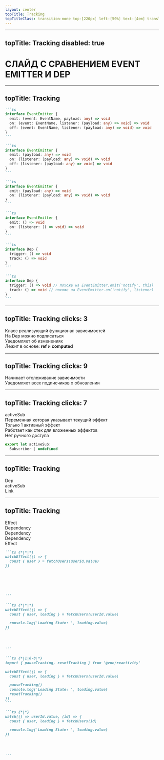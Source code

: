 ```yaml
---
layout: center
topTitle: Tracking
topTitleClass: transition-none top-[220px] left-[50%] text-[4em] translate-x-[-50%]
---
```


<!--
- сделать отсылку на определение реактивности
-->

---
topTitle: Tracking
disabled: true
---

# СЛАЙД С СРАВНЕНИЕМ EVENT EMITTER И DEP

---
topTitle: Tracking
---

````md magic-move
```ts
interface EventEmitter {
  emit: (event: EventName, payload: any) => void
  on: (event: EventName, listener: (payload: any) => void) => void
  off: (event: EventName, listener: (payload: any) => void) => void
}
```

```ts
interface EventEmitter {
  emit: (payload: any) => void
  on: (listener: (payload: any) => void) => void
  off: (listener: (payload: any) => void) => void
}
```

```ts
interface EventEmitter {
  emit: (payload: any) => void
  on: (listener: (payload: any) => void) => void
}
```

```ts
interface EventEmitter {
  emit: () => void
  on: (listener: () => void) => void
}
```

```ts
interface Dep {
  trigger: () => void
  track: () => void
}
```

```ts
interface Dep {
  trigger: () => void // похоже на EventEmitter.emit('notify', this)
  track: () => void // похоже на EventEmitter.on('notify', listener)
}
```
````

---
topTitle: Tracking
clicks: 3
---

<Timeline :steps="[{
  depClasses: 'outline outline-2 outline-[#CCCCCC88]',
  onClasses: '-blur-hidden outline-[#00000088]',
  emitClasses: '-blur-hidden outline-[#00000088]',
  baseClasses: '-blur-hidden outline-[#00000088]',
}, {
  depClasses: 'outline-[#00000088]',
  onClasses: 'outline outline-2 outline-[#CCCCCC88]',
}, {
  onClasses: 'outline-[#00000088]',
  emitClasses: 'outline outline-2 outline-[#CCCCCC88]',
}, {
  emitClasses: 'outline-[#00000088]',
  baseClasses: 'outline outline-2 outline-[#CCCCCC88]',
}]" v-slot="t">

  <Gear name="Dep" class="sp-165_282_103_103 figure fx" />

  <div class="grid grid-cols-2 grid-rows-4 gap-[14px] grid-flow-col mt-12">
    <div class="fx example row-span-4" />
    <div class="item fx duration-400" :class="t.depClasses">
      <div class="item-icon">
        <LucideRefreshCw/>
      </div>
      <div>
        Класс реализующий функционал зависимостей
      </div>
    </div>
    <div class="item fx duration-400" :class="t.onClasses">
      <div class="item-icon">
        <IcRoundAccessTime/>
      </div>
      <div>
        На Dep можно подписаться
      </div>
    </div>
    <div class="item fx duration-400" :class="t.emitClasses">
      <div class="item-icon">
        <FluentPeopleQueue32Filled/>
      </div>
      <div>
        Уведомляет об изменениях
      </div>
    </div>
    <div class="item fx duration-400" :class="t.baseClasses">
      <div class="item-icon">
        <FluentPeopleQueue32Filled/>
      </div>
      <div>
        Лежит в основе: <strong>ref</strong> и <strong>computed</strong>
      </div>
    </div>
  </div>

</Timeline>

---
topTitle: Tracking
clicks: 9
---

<Timeline :steps="[{
  trigger: 'sp-165_282_103_103 -popup-hidden',
  triggerDesc: '-blur-hidden',
  track: 'sp-165_282_103_103 -popup-hidden',
  trackDesc: '-blur-hidden',
  activeSub: '-popup-hidden',
  arrow1: {
    coords: '205:275 324:195',
    class: 'fx duration-500 opacity-0'
  },
  arrow2: {
    coords: '432:194 617:283',
    class: 'fx duration-500 opacity-0'
  },
  arrow3: {
    coords: '617:305 431:391',
    class: 'fx duration-500 opacity-0'
  },
  arrow4: {
    coords: '338:391 201:308',
    class: 'fx duration-500 opacity-0'
  },
}, {
  track: ' sp-379_181_120_120 ',
}, {
  trackDesc: '',
}, {
  trigger: ' sp-387_378_120_120 ',
}, {
  triggerDesc: '',
}, {
  triggerDesc: '-blur-hidden',
  trackDesc: '-blur-hidden',
  activeSub: '',
}, {
  arrow1: {
    coords: '205:275 324:195',
    class: 'fx duration-500 animate'
  },
}, {
  arrow2: {
    coords: '432:195 617:283',
    class: 'fx duration-500 animate'
  },
}, {
  arrow3: {
    coords: '617:305 431:391',
    class: 'fx duration-500 animate'
  },
}, {
  arrow4: {
    coords: '338:391 201:308',
    class: 'fx duration-500 animate'
  },
}]" v-slot="t">

<Gear name="Dep" class="sp-165_282_103_103 figure fx" />

<Gear name="Track" class="figure fx" :class="t.track" />

<div v-drag="[505,165,391,54]" class="item fx" :class="t.trackDesc">
  <div class="item-icon">
    <MaterialSymbolsAdd2/>
  </div>
  <div>
    Начинает отслеживание зависимости
  </div>
</div>

<Gear name="Trigger" class="figure fx" :class="t.trigger" />

<div v-drag="[502,360,393,56]" class="item fx" :class="t.triggerDesc">
  <div class="item-icon">
    <MaterialSymbolsLightNotificationsActiveRounded/>
  </div>
  <div>
    Уведомляет всех подписчиков о обновлении
  </div>
</div>

<Gear name="activeSub" class="figure fx sp-661_276_100_100" :class="t.activeSub" />

<SvgLayer>
  <SvgArrow :class="t.arrow1.class" :coords="t.arrow1.coords" :power="0.3" />
  <SvgArrow :class="t.arrow2.class" :coords="t.arrow2.coords" :power="0.3" />
  <SvgArrow :class="t.arrow4.class" :coords="t.arrow4.coords" :power="0.3" />
</SvgLayer>

</Timeline>

<!--
дать понимание что происходит через код
-->

---
topTitle: Tracking
clicks: 7
---

<Timeline :steps="[{
  effectClasses: 'outline outline-2 outline-[#CCCCCC88]',
  onlyOneClasses: '-blur-hidden outline-[#00000088]',
  stackClasses: '-blur-hidden outline-[#00000088]',
  noAccessClasses: '-blur-hidden outline-[#00000088]',
  exampleClasses: '',
  example1: 'absolute pos-0 fx duration-500',
  example2: 'absolute pos-0 fx duration-500 size-full -blur-hidden',
  panel1: {
    class: '$obj fx duration-500 pos-50%_200 w-40% -blur-hidden',
    title: 'activeSub'
  },
  panel2: {
    class: '$obj fx duration-500 pos-50%_100 w-40% -blur-hidden',
    title: 'activeSub'
  },
  panel3: {
    class: '$obj fx duration-500 pos-50%_80 w-40% -blur-hidden',
    title: 'activeSub'
  },
}, {
  onlyOneClasses: 'outline outline-2 outline-[#CCCCCC88]',
  effectClasses: 'outline-[#00000088]',
}, {
  stackClasses: 'outline outline-2 outline-[#CCCCCC88]',
  onlyOneClasses: 'outline-[#00000088]',
  example1: 'absolute pos-0 fx duration-500 -blur-hidden',
  example2: 'absolute pos-0 fx duration-500 size-full ',
  panel1: {
    class: '$obj fx duration-500 w-40% pos-50%_200 ',
  },
}, {
  panel1: {
    title: 'prevSub',
    color: 'blue',
  },
  panel2: {
    class: '$obj fx duration-500 w-40% pos-50%_140 ',
  },
}, {
  panel2: {
    title: 'prevSub',
    color: 'blue',
  },
  panel3: {
    class: '$obj fx duration-500 w-40% pos-50%_80 ',
  },
}, {
  panel2: {
    title: 'activeSub',
    color: 'green',
  },
  panel3: {
    class: '$obj fx duration-500 w-40% pos-50%_80 -blur-hidden',
  },
}, {
  panel1: {
    title: 'activeSub',
    color: 'green',
  },
  panel2: {
    class: '$obj fx duration-500 w-40% pos-50%_140 -blur-hidden',
  },
}, {
  noAccessClasses: 'outline outline-2 outline-[#CCCCCC88]',
  stackClasses: 'outline-[#00000088]',
}]" v-slot="t">

<mingcute-settings-7-fill v-drag="[447,62,88,89]" class="animate-[spin_17s_linear_infinite]" />
<div v-drag="[425,89,131,40]" class="text-[1em] text-shadow-xl bg-[#00000088] px-3 rd-[8px]"> activeSub </div>

<div class="grid grid-cols-2 grid-rows-4 gap-[14px] grid-flow-col mt-12">
  <div class="item fx duration-400" :class="t.effectClasses">
    <div class="item-icon">
      <MdiCursorPointer/>
    </div>
    <div>
      Переменная которая указывает текущий эффект
    </div>
  </div>
  <div class="item fx duration-400" :class="t.onlyOneClasses">
    <div class="item-icon">
      <BiTrophyFill/>
    </div>
    <div>
      Только 1 активный эффект
    </div>
  </div>
  <div class="item fx duration-400" :class="t.stackClasses">
    <div class="item-icon">
      <MaterialSymbolsStacks/>
    </div>
    <div>
      Работает как стек для вложенных эффектов
    </div>
  </div>
  <div class="item fx duration-400" :class="t.noAccessClasses">
    <div class="item-icon">
      <MdiHandBackRightOff/>
    </div>
    <div>
      Нет ручного доступа
    </div>
  </div>
  <div class="item fx example row-span-4 no-bg" :class="t.exampleClasses">

<div :class="t.example1">

```ts
export let activeSub: 
  Subscriber | undefined
```

</div>

<div :class="t.example2">

<Node v-bind="t.panel1" />
<Node v-bind="t.panel2" />
<Node v-bind="t.panel3" />

</div>

  </div>
</div>

</Timeline>

<!--
- ПРИДУМАТЬ ИЛЛЮСТРАЦИЮ (думать о шестеренках)
- подумать о спиче
- исходить от проблематики. как это помогает вью
-->

---
topTitle: Tracking
---

<IonGearA v-drag="[114,240,88,89]" class="animate-[spin_11s_linear_infinite]" />
<div  v-drag="[134,204,68,40]" class="text-[1em] text-shadow-xl"> Dep </div>

<mingcute-settings-7-fill v-drag="[698,237,88,89]" class="animate-[spin_17s_linear_infinite]" />
<div v-drag="[694,202,120,40]" class="text-[1em] text-shadow-xl"> activeSub </div>

<zondicons-cog v-click v-drag="[398,239,90,83]" class="animate-[spin_15s_linear_infinite]" />
<div v-click="'+0'" v-drag="[422,198,58,40]" class="text-[1em] text-shadow-xl"> Link </div>

<zondicons-cog v-click v-drag="[207,255,56,51]" class="animate-[spin_15s_linear_infinite] opacity-50" />

<zondicons-cog v-click="'+0'" v-drag="[250,246,56,51]" class="animate-[spin_15s_linear_infinite_reverse] opacity-50" />

<zondicons-cog v-click="'+0'" v-drag="[295,254,56,51]" class="animate-[spin_15s_linear_infinite] opacity-50" />

<zondicons-cog v-click="'+0'" v-drag="[339,246,56,51]" class="animate-[spin_15s_linear_infinite_reverse] opacity-50" />

<zondicons-cog v-click v-drag="[503,255,56,51]" class="animate-[spin_15s_linear_infinite] opacity-50" />

<zondicons-cog v-click="'+0'" v-drag="[548,246,56,51]" class="animate-[spin_15s_linear_infinite_reverse] opacity-50" />

<zondicons-cog v-click="'+0'" v-drag="[594,254,56,51]" class="animate-[spin_15s_linear_infinite] opacity-50" />

<zondicons-cog v-click="'+0'" v-drag="[639,246,56,51]" class="animate-[spin_15s_linear_infinite_reverse] opacity-50" />

<!--
Но как же связаны между собой activeSub и Dep? Раньше для этого использовались такие структуры как Map/Set и weakmap с weakset. Но операции над множествами были дорогими. Поэтому был придуман более оптимальный способ. Вместо того чтобы хранить массивы зависимостей и слушаетелей. Реализовали идею с двусвязным списком. Элемент этой структуры называется Link. Он связывает между собой Dep и подписчика. И теперь чтобы добавить еще одного подписчика достаточно создать новый Link и вставить его в начало списка. Таким образом выстраивается цепочка зависимостей. И эти действия позволили кратно снизить потребление памяти и увеличить скорость работы.

(шашечки анимация шестеренок)

иллюстрация dqeue
-->

---
topTitle: Tracking
---

<div v-drag="[136,234,392,40]" v-click="[0, 3]">
  <div class="w-full" v-mark.underline.red="{ at: '1'}" />
  <div font-hand c-red text-center v-click="1">Effect</div>
</div>

<div v-drag="[404,172,114,40]" v-click="[0, 3]">
  <div font-hand c-blue text-center v-click="2">Dependency</div>
  <div class="w-full" v-mark.underline.blue="{ at: '2'}" />
</div>

<div v-drag="[493,168,114,40]" v-click="[0, 6]">
  <div font-hand c-blue text-center v-click="4">Dependency</div>
  <div class="w-full" v-mark.underline.blue="{ at: '4'}" />
</div>

<div v-drag="[434,269,128,40]" v-click="[0, 6]">
  <div class="w-full" v-mark.underline.blue="{ at: '5'}" />
  <div font-hand c-blue text-center v-click="5">Dependency</div>
</div>

<div v-drag="[178,152,174,40]">
  <div font-hand c-red text-center v-click="11">Effect</div>
  <div class="w-full" v-mark.underline.red="{ at: '11'}" />
</div>

````md magic-move
```ts {*|*|*}
watchEffect(() => {
  const { user } = fetchUsers(userId.value)
})





⠀
```

```ts {*|*|*}
watchEffect(() => {
  const { user, loading } = fetchUsers(userId.value)

  console.log('Loading State: ', loading.value)
})  



⠀
```

```ts {*|1|6-8|*}
import { pauseTracking, resetTracking } from '@vue/reactivity'

watchEffect(() => {
  const { user, loading } = fetchUsers(userId.value)

  pauseTracking()
  console.log('Loading State: ', loading.value)
  resetTracking()
})
```

```ts {*|*}
watch(() => userId.value, (id) => {
  const { user, loading } = fetchUsers(id)

  console.log('Loading State: ', loading.value)
})



⠀
```
````

<!--
сделать иллюстрацию либо ответси к коллбеку (показать замкнутость цикла)

пошутить про то как этого избежать (дерьмовый код)
-->

